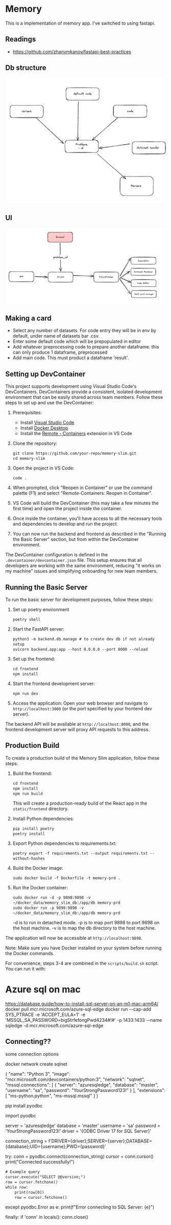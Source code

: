 # Memory

This is a implementation of memory app. I've switched to using fastapi.

## Readings

- https://github.com/zhanymkanov/fastapi-best-practices

## Db structure

![Alt text](docs/db.png)

## UI

![Alt text](docs/ui.png)

## Making a card

- Select any number of datasets. For code entry they will be in env by default, under name of datasets bar .csv.
- Enter some default code which will be prepopulated in editor
- Add whatever preprocessing code to prepare another dataframe. this can only produce 1 dataframe, preprocessed
- Add main code. This must product a dataframe 'result'.

## Setting up DevContainer

This project supports development using Visual Studio Code's DevContainers. DevContainers provide a consistent, isolated development environment that can be easily shared across team members. Follow these steps to set up and use the DevContainer:

1. Prerequisites:

   - Install [Visual Studio Code](https://code.visualstudio.com/)
   - Install [Docker Desktop](https://www.docker.com/products/docker-desktop)
   - Install the [Remote - Containers](https://marketplace.visualstudio.com/items?itemName=ms-vscode-remote.remote-containers) extension in VS Code

2. Clone the repository:

   ```
   git clone https://github.com/your-repo/memory-slim.git
   cd memory-slim
   ```

3. Open the project in VS Code:

   ```
   code .
   ```

4. When prompted, click "Reopen in Container" or use the command palette (F1) and select "Remote-Containers: Reopen in Container".

5. VS Code will build the DevContainer (this may take a few minutes the first time) and open the project inside the container.

6. Once inside the container, you'll have access to all the necessary tools and dependencies to develop and run the project.

7. You can now run the backend and frontend as described in the "Running the Basic Server" section, but from within the DevContainer environment.

The DevContainer configuration is defined in the `.devcontainer/devcontainer.json` file. This setup ensures that all developers are working with the same environment, reducing "it works on my machine" issues and simplifying onboarding for new team members.

## Running the Basic Server

To run the basic server for development purposes, follow these steps:

1. Set up poetry environment

   ```
   poetry shell
   ```

2. Start the FastAPI server:

   ```
   python3 -m backend.db.manage # to create dev db if not already setup
   uvicorn backend.app:app --host 0.0.0.0 --port 8000 --reload
   ```

3. Set up the frontend:

   ```
   cd frontend
   npm install
   ```

4. Start the frontend development server:

   ```
   npm run dev
   ```

5. Access the application:
   Open your web browser and navigate to `http://localhost:3000` (or the port specified by your frontend dev server).

The backend API will be available at `http://localhost:8000`, and the frontend development server will proxy API requests to this address.

## Production Build

To create a production build of the Memory Slim application, follow these steps:

1. Build the frontend:

   ```
   cd frontend
   npm install
   npm run build
   ```

   This will create a production-ready build of the React app in the `static/frontend` directory.

2. Install Python dependencies:

   ```
   pip install poetry
   poetry install
   ```

3. Export Python dependencies to requirements.txt:

   ```
   poetry export -f requirements.txt --output requirements.txt --without-hashes
   ```

4. Build the Docker image:

   ```
   sudo docker build -f Dockerfile -t memory-prd .
   ```

5. Run the Docker container:
   ```
   sudo docker run -d -p 9898:9898 -v ~/docker_data/memory_slim_db:/app/db memory-prd
   sudo docker run -p 9898:9898 -v ~/docker_data/memory_slim_db:/app/db memory-prd
   ```
   -d is to run in detached mode.
   -p is to map port 9898 to port 9898 on the host machine.
   -v is to map the db directory to the host machine.

The application will now be accessible at `http://localhost:9898`.

Note: Make sure you have Docker installed on your system before running the Docker commands.

For convenience, steps 3-4 are combined in the `scripts/build.sh` script. You can run it with:

# Azure sql on mac

https://database.guide/how-to-install-sql-server-on-an-m1-mac-arm64/
docker pull mcr.microsoft.com/azure-sql-edge
docker run --cap-add SYS_PTRACE -e 'ACCEPT_EULA=1' -e 'MSSQL_SA_PASSWORD=bigStrfefongPwd4234#!#' -p 1433:1433 --name sqledge -d mcr.microsoft.com/azure-sql-edge

## Connecting??

some connection options

docker network create sqlnet

{
"name": "Python 3",
"image": "mcr.microsoft.com/devcontainers/python:3",
"network": "sqlnet",
"mssql.connections": [
{
"server": "azuresqledge",
"database": "master",
"username": "sa",
"password": "YourStrongPassword123!"
}
],
"extensions": [
"ms-python.python",
"ms-mssql.mssql"
]
}

pip install pyodbc

import pyodbc

server = 'azuresqledge'
database = 'master'
username = 'sa'
password = 'YourStrongPassword123!'
driver = '{ODBC Driver 17 for SQL Server}'

connection_string = f'DRIVER={driver};SERVER={server};DATABASE={database};UID={username};PWD={password}'

try:
conn = pyodbc.connect(connection_string)
cursor = conn.cursor()
print("Connected successfully!")

    # Example query
    cursor.execute("SELECT @@version;")
    row = cursor.fetchone()
    while row:
        print(row[0])
        row = cursor.fetchone()

except pyodbc.Error as e:
print(f"Error connecting to SQL Server: {e}")

finally:
if 'conn' in locals():
conn.close()

